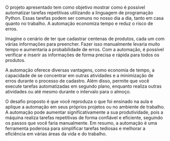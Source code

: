 O projeto apresentado tem como objetivo mostrar como é possível automatizar tarefas repetitivas utilizando a linguagem de programação Python. Essas tarefas podem ser comuns no nosso dia a dia, tanto em casa quanto no trabalho. A automação economiza tempo e reduz o risco de erros.

Imagine o cenário de ter que cadastrar centenas de produtos, cada um com várias informações para preencher. Fazer isso manualmente levaria muito tempo e aumentaria a probabilidade de erros. Com a automação, é possível verificar e inserir as informações de forma precisa e rápida para todos os produtos.

A automação oferece diversas vantagens, como economia de tempo, a capacidade de se concentrar em outras atividades e a minimização de erros durante o processo de cadastro. Além disso, permite que você execute tarefas automatizadas em segundo plano, enquanto realiza outras atividades ou até mesmo durante o intervalo para o almoço.

O desafio proposto é que você reproduza o que foi ensinado na aula e aplique a automação em seus próprios projetos ou no ambiente de trabalho. A automação pode aumentar significativamente a sua produtividade, pois a máquina realiza tarefas repetitivas de forma confiável e eficiente, seguindo os passos que você faria manualmente. Em resumo, a automação é uma ferramenta poderosa para simplificar tarefas tediosas e melhorar a eficiência em várias áreas da vida e do trabalho.